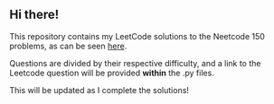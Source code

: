 ## Hi there!

This repository contains my LeetCode solutions to the Neetcode 150 problems, as can be seen [here](https://neetcode.io/roadmap).

Questions are divided by their respective difficulty, and a link to the Leetcode question will be provided **within** the .py files.

This will be updated as I complete the solutions!